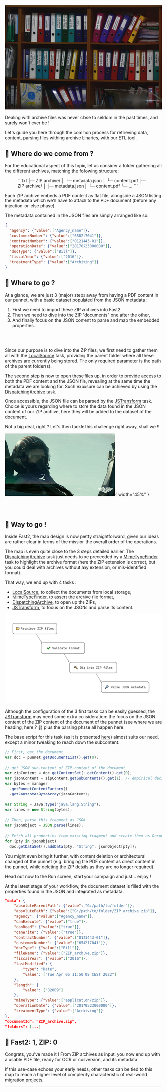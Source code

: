 ![Blog cover](../assets/img/cookbooks/fromZiptoPunnet_cover.jpg)

Dealing with archive files was never close to seldom in the past times, and surely won't ever be !

Let's guide you here through the common process for retrieving data, content, parsing files withing archive binaries, with our ETL tool.

## 🧐 Where do we come from ?

For the educational aspect of this topic, let us consider a folder gathering all the different archives, matching the following structure:

<!-- ![ZIP tree view](../assets/img/cookbooks/fromZip2Punnet.png){ width="50%" } -->

<figure markdown>
```txt
├─ ZIP archive/
│       ├─ metadata.json
│       └─ content.pdf
├─  ZIP archive/
│       ├─ metadata.json
│       └─ content.pdf
└─ ...
```
</figure>

Each ZIP archive embeds a PDF content as flat file, alongside a JSON listing the metadata which we'll have to attach to the PDF document (before any injection-or-else phase).

The metadata contained in the JSON files are simply arranged like so:


```json
{
  "agency": {"value":["Agency_name"]},
  "customerNumber": {"value":["658217041"]},
  "contractNumber": {"value":["0121443-01"]},
  "operationDate": {"value":["20170523000000"]},
  "docType": {"value":["Bill"]},
  "fiscalYear": {"value":["2016"]},
  "treatmentType": {"value":["Archiving"]}
}
```


## 🤔 Where to go ?

At a glance, we are just 3 (major) steps away from having a PDF content in our punnet, with a basic dataset populated from the JSON metadata :

1. First we need to import these ZIP archives into Fast2
1. Then we need to dive into the ZIP "documents" one after the other,
1. And finally focus on the JSON content to parse and map the embedded properties.

<br/>
<br/>

Since our purpose is to dive into the ZIP files, we first need to gather them all with the [LocalSource](../catalog/source.md#LocalSource) task, providing the parent folder where all these archives are currently being stored. The only required parameter is the path of the parent folder(s).

The second step is now to open these files up, in order to provide access to both the PDF content and the JSON file, revealing at the same time the metadata we are looking for. Such exposure can be achieved by using the [DispatchingArchive](../catalog/converter.md#DispatchingArchive) task.

Once accessible, the JSON file can be parsed by the [JSTransform](../catalog/transformer.md#JSTransform) task. Choice is yours regarding where to store the data found in the JSON content of our ZIP archive, here they will be added to the dataset of the document.

Not a big deal, right ? Let's then tackle this challenge right away, shall we !!


![TopGun GIF](../assets/img/cookbooks/top-gun_aircraft-salute.gif){ width="45%" }


<br/>
<br/>

## 🚀 Way to go !

Inside Fast2, the map design is now pretty straightforward, given our ideas are rather clear in terms of <strike>the mission</strike> the overall order of the operations.

The map is even quite close to the 3 steps detailed earlier. The [DispatchingArchive](../catalog/converter.md#DispatchingArchive) task just needs to be preceeded by a [MimeTypeFinder](../catalog/tool.md#MimeTypeFinder) task to highlight the archive format (here the ZIP extension is correct, but you could deal with archives without any extension, or mis-identified format).

That way, we end up with 4 tasks :

- [LocalSource](../catalog/source.md#LocalSource), to collect the documents from local storage,
- [MimeTypeFinder](../catalog/tool.md#MimeTypeFinder), to assert the archive file format,
- [DispatchingArchive](../catalog/converter.md#DispatchingArchive), to open up the ZIPs,
- [JSTransform](../catalog/transformer.md#JSTransform), to focus on the JSONs and parse its content.

![Map to build for ZIP extraction](../assets/img/cookbooks/fromZip2Punnet_map.png)

Although the configuration of the 3 first tasks can be easily guessed, the [JSTransform](../catalog/transformer.md#JSTransform) may need some extra consideration: the focus on the JSON content of the ZIP content of the document of the punnet (see where we are heading, here ? 👀) plus the parsing phase all happen here.

The base script for this task (as it is presented [here](../advanced/javascript.md#map-from-json)) almost suits our need, except a minor tweaking to reach down the subcontent:

```js
// First, get the document
var doc = punnet.getDocumentList().get(0);

// get JSON sub-content of ZIP-content of the document
var zipContent = doc.getContentSet().getContent().get(0);
var jsonContent = zipContent.getSubContents().get(1); // empirical decision, PDF comes first
var bytes = manager
  .getPunnetContentFactory()
  .getContentAsByteArray(jsonContent);

var String = Java.type("java.lang.String");
var lines = new String(bytes);

// Then, parse this fragment as JSON
var jsonObject = JSON.parse(lines);

// Fetch all properties from existing fragment and create them as Document data
for (pty in jsonObject)
  doc.getDataSet().addData(pty, "String", jsonObject[pty]);
```

You might even bring it further, with content deletion or architectural changed of the punnet (e.g. bringing the PDF content as direct content in the punnet, while deleting the ZIP details as they are no longer required).

Head out now to the Run screen, start your campaign and just... enjoy !

At the latest stage of your workflow, the document dataset is filled with the properties found in the JSON and integrated as metadata.

```json hl_lines="4 8-12 21-22"
"data": {
    "absoluteParentPath": {"value":["G:/path/to/folder"]},
    "absolutePath": {"value":["G:/path/to/folder/ZIP_archive.zip"]},
    "agency": {"value":["Agency_name"]},
    "canExecute": {"value":["true"]},
    "canRead": {"value":["true"]},
    "canWrite": {"value":["true"]},
    "contractNumber": {"value":["0121443-01"]},
    "customerNumber": {"value":["658217041"]},
    "docType": {"value":["Bill"]},
    "fileName": {"value":["ZIP_archive.zip"]},
    "fiscalYear": {"value":["2016"]},
    "lastModified": {
        "type": "Date",
        "value": ["Tue Apr 05 11:50:08 CEST 2022"]
    },
    "length": {
        "value": ["82009"]
    },
    "mimeType": {"value":["application/zip"]},
    "operationDate": {"value":["20170523000000"]},
    "treatmentType": {"value":["Archiving"]}
},
"documentId": "ZIP_archive.zip",
"folders": [...]
```

## 👏 Fast2: 1, ZIP: 0

Congrats, you've made it ! From ZIP archives as input, you now end up with a usable PDF file, ready for OCR or conversion, and its metadata.

If this use-case echoes your early needs, other tasks can be tied to this map to reach a higher level of complexity characteristic of real-world migration projects.

---
